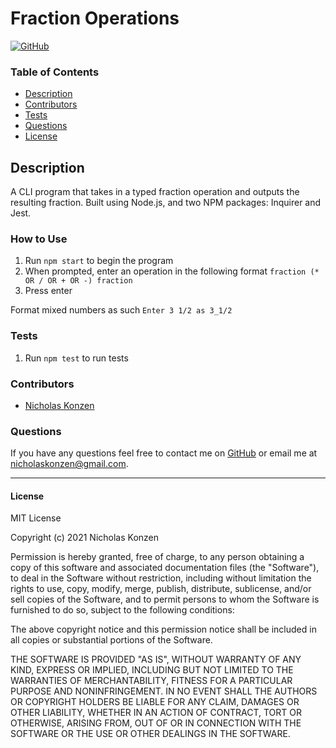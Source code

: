 # Fraction Operations #
[![GitHub](https://img.shields.io/github/license/NTKonzen/fractionals)](#license)

### Table of Contents ###
* [Description](#description)
* [Contributors](#contributors)
* [Tests](#tests)
* [Questions](#questions)
* [License](#license)

## Description ##

A CLI program that takes in a typed fraction operation and outputs the resulting fraction.  Built using Node.js, and two NPM packages: Inquirer and Jest.

### How to Use ###

1. Run ```npm start``` to begin the program
2. When prompted, enter an operation in the following format
```fraction (* OR / OR + OR -) fraction```
3. Press enter

Format mixed numbers as such
```Enter 3 1/2 as 3_1/2```

### Tests ###

1. Run ```npm test``` to run tests

### Contributors ###

* [Nicholas Konzen](https://github.com/NTKonzen)

### Questions ###
If you have any questions feel free to contact me on [GitHub](https://github.com/NTKonzen) or email me at nicholaskonzen@gmail.com.

---
#### License #### 

MIT License

Copyright (c) 2021 Nicholas Konzen

Permission is hereby granted, free of charge, to any person obtaining a copy
of this software and associated documentation files (the "Software"), to deal
in the Software without restriction, including without limitation the rights
to use, copy, modify, merge, publish, distribute, sublicense, and/or sell
copies of the Software, and to permit persons to whom the Software is
furnished to do so, subject to the following conditions:

The above copyright notice and this permission notice shall be included in all
copies or substantial portions of the Software.

THE SOFTWARE IS PROVIDED "AS IS", WITHOUT WARRANTY OF ANY KIND, EXPRESS OR
IMPLIED, INCLUDING BUT NOT LIMITED TO THE WARRANTIES OF MERCHANTABILITY,
FITNESS FOR A PARTICULAR PURPOSE AND NONINFRINGEMENT. IN NO EVENT SHALL THE
AUTHORS OR COPYRIGHT HOLDERS BE LIABLE FOR ANY CLAIM, DAMAGES OR OTHER
LIABILITY, WHETHER IN AN ACTION OF CONTRACT, TORT OR OTHERWISE, ARISING FROM,
OUT OF OR IN CONNECTION WITH THE SOFTWARE OR THE USE OR OTHER DEALINGS IN THE
SOFTWARE.
